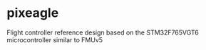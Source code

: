 # pixeagle
Flight controller  reference design based on the STM32F765VGT6 microcontroller similar to  FMUv5
